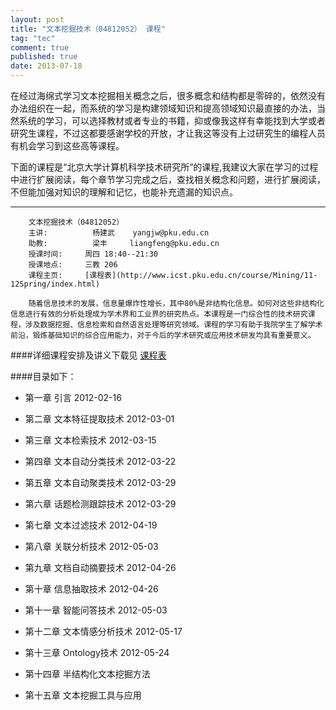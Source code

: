```yaml
---
layout: post     
title: "文本挖掘技术（04812052） 课程"   
tag: "tec"   
comment: true     
published: true   
date: 2013-07-18      
---
```


在经过海绵式学习文本挖掘相关概念之后，很多概念和结构都是零碎的，依然没有办法组织在一起，而系统的学习是构建领域知识和提高领域知识最直接的办法，当然系统的学习，可以选择教材或者专业的书籍，抑或像我这样有幸能找到大学或者研究生课程，不过这都要感谢学校的开放，才让我这等没有上过研究生的编程人员有机会学习到这些高等课程。

下面的课程是“北京大学计算机科学技术研究所”的课程,我建议大家在学习的过程中进行扩展阅读，每个章节学习完成之后，查找相关概念和问题，进行扩展阅读，不但能加强对知识的理解和记忆，也能补充遗漏的知识点。

------------

```
    文本挖掘技术（04812052）
    主讲:	         杨建武	yangjw@pku.edu.cn
    助教:	         梁丰	    liangfeng@pku.edu.cn
    授课时间:     周四 18:40--21:30	
    授课地点:     三教 206	
    课程主页:     [课程表](http://www.icst.pku.edu.cn/course/Mining/11-12Spring/index.html)	

    随着信息技术的发展，信息量爆炸性增长，其中80%是非结构化信息。如何对这些非结构化信息进行有效的分析处理成为学术界和工业界的研究热点。本课程是一门综合性的技术研究课程，涉及数据挖掘、信息检索和自然语言处理等研究领域。课程的学习有助于我院学生了解学术前沿，锻炼基础知识的综合应用能力，对于今后的学术研究或应用技术研发均具有重要意义。
```

####详细课程安排及讲义下载见 [课程表](http://www.icst.pku.edu.cn/course/Mining/11-12Spring/index.html)	

####目录如下：

- 第一章  引言 2012-02-16	

- 第二章 文本特征提取技术 2012-03-01 	

- 第三章 文本检索技术 2012-03-15 	

- 第四章 文本自动分类技术 2012-03-22 	

- 第五章 文本自动聚类技术 2012-03-29 	

- 第六章 话题检测跟踪技术 2012-03-29

- 第七章 文本过滤技术 2012-04-19 	

- 第八章 关联分析技术 2012-05-03

- 第九章 文档自动摘要技术 2012-04-26 	

- 第十章 信息抽取技术 2012-04-26	

- 第十一章 智能问答技术 2012-05-03  	

- 第十二章 文本情感分析技术 2012-05-17 	

- 第十三章 Ontology技术 2012-05-24 	

- 第十四章 半结构化文本挖掘方法

- 第十五章 文本挖掘工具与应用